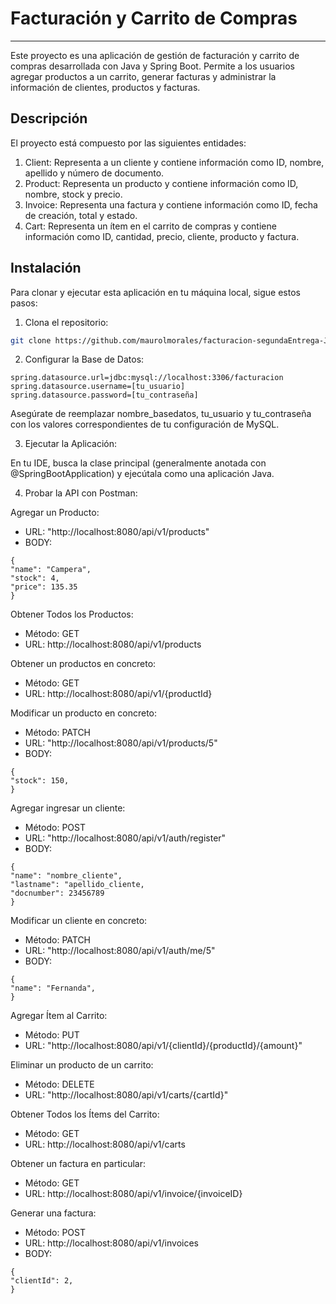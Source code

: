 # Facturación y Carrito de Compras

---

Este proyecto es una aplicación de gestión de facturación y carrito de compras desarrollada con Java y Spring Boot. Permite a los usuarios agregar productos a un carrito, generar facturas y administrar la información de clientes, productos y facturas.



## Descripción
El proyecto está compuesto por las siguientes entidades:

1. Client: Representa a un cliente y contiene información como ID, nombre, apellido y número de documento.
2. Product: Representa un producto y contiene información como ID, nombre, stock y precio.
3. Invoice: Representa una factura y contiene información como ID, fecha de creación, total y estado.
4. Cart: Representa un ítem en el carrito de compras y contiene información como ID, cantidad, precio, cliente, producto y factura.

## Instalación

Para clonar y ejecutar esta aplicación en tu máquina local, sigue estos pasos:

1. Clona el repositorio:

```bash
git clone https://github.com/maurolmorales/facturacion-segundaEntrega-JAVA.git
```

2. Configurar la Base de Datos:

```
spring.datasource.url=jdbc:mysql://localhost:3306/facturacion
spring.datasource.username=[tu_usuario]
spring.datasource.password=[tu_contraseña]
```

Asegúrate de reemplazar nombre_basedatos, tu_usuario y tu_contraseña con los valores correspondientes de tu configuración de MySQL.


3. Ejecutar la Aplicación:

En tu IDE, busca la clase principal (generalmente anotada con @SpringBootApplication) y ejecútala como una aplicación Java.

4. Probar la API con Postman:

Agregar un Producto:

- URL: "http://localhost:8080/api/v1/products"
- BODY:
```
{
"name": "Campera",
"stock": 4,
"price": 135.35
}
```

Obtener Todos los Productos:
- Método: GET
- URL: http://localhost:8080/api/v1/products


Obtener un productos en concreto:
- Método: GET
- URL: http://localhost:8080/api/v1/{productId}

Modificar un producto en concreto:
- Método: PATCH
- URL: "http://localhost:8080/api/v1/products/5"
- BODY:
```
{
"stock": 150,
}
```
Agregar ingresar un cliente:
- Método: POST
- URL: "http://localhost:8080/api/v1/auth/register"
- BODY:
```
{
"name": "nombre_cliente",
"lastname": "apellido_cliente,
"docnumber": 23456789
}
```

Modificar un cliente en concreto:
- Método: PATCH
- URL: "http://localhost:8080/api/v1/auth/me/5"
- BODY:
```
{
"name": "Fernanda",
}
```

Agregar Ítem al Carrito:
- Método: PUT
- URL: "http://localhost:8080/api/v1/{clientId}/{productId}/{amount}"

Eliminar un producto de un carrito:
- Método: DELETE
- URL: "http://localhost:8080/api/v1/carts/{cartId}"

Obtener Todos los Ítems del Carrito:
- Método: GET
- URL: http://localhost:8080/api/v1/carts


Obtener un factura en particular:
- Método: GET
- URL: http://localhost:8080/api/v1/invoice/{invoiceID}

Generar una factura:
- Método: POST
- URL: http://localhost:8080/api/v1/invoices
- BODY:
```
{
"clientId": 2,
}
```
